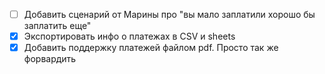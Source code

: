 - [ ] Добавить сценарий от Марины про "вы мало заплатили хорошо бы заплатить еще"
- [x] Экспортировать инфо о платежах в CSV и sheets
- [x] Добавить поддержку платежей файлом pdf. Просто так же форвардить